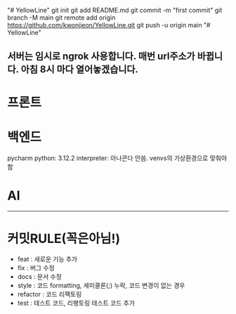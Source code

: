 "# YellowLine"  git init git add README.md git commit -m "first commit" git branch -M main git remote add origin https://github.com/kwonjieon/YellowLine.git git push -u origin main
"# YellowLine" 


서버는 임시로 ngrok 사용합니다. 매번 url주소가 바뀝니다.
아침 8시 마다 열어놓겠습니다.
---
# 프론트

# 백엔드
pycharm
python: 3.12.2
interpreter: 아나콘다 안씀. venvs의 가상환경으로 맞춰야함


# AI

---
# 커밋RULE(꼭은아님!)
- feat 		: 새로운 기능 추가
- fix 		: 버그 수정
- docs 		: 문서 수정
- style 	: 코드 formatting, 세미콜론(;) 누락, 코드 변경이 없는 경우
- refactor 	: 코드 리팩토링
- test 		: 테스트 코드, 리팽토링 테스트 코드 추가
